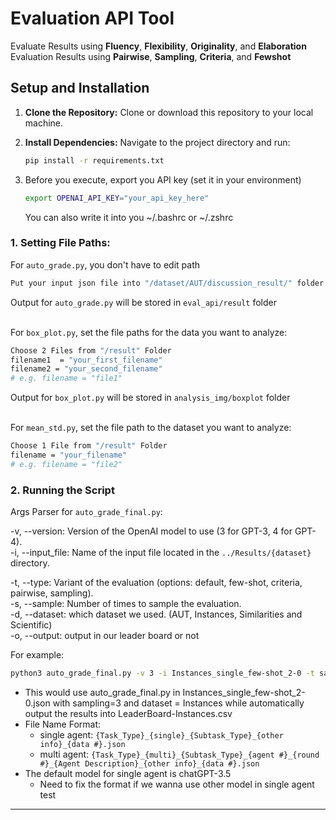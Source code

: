 # Evaluation API Tool
Evaluate Results using **Fluency**, **Flexibility**, **Originality**, and **Elaboration**
Evaluation Results using **Pairwise**, **Sampling**, **Criteria**, and **Fewshot**
## Setup and Installation

1. **Clone the Repository:**
   Clone or download this repository to your local machine.

2. **Install Dependencies:**
   Navigate to the project directory and run:
   ```bash
   pip install -r requirements.txt
   ```
3. Before you execute, export you API key (set it in your environment)
   ```bash
   export OPENAI_API_KEY="your_api_key_here"
   ```
   You can also write it into you ~/.bashrc or ~/.zshrc

### 1. Setting File Paths:
For `auto_grade.py`, you don't have to edit path
  ```bash
  Put your input json file into "/dataset/AUT/discussion_result/" folder
  ```
Output for `auto_grade.py` will be stored in `eval_api/result` folder <br /><br />

For `box_plot.py`, set the file paths for the data you want to analyze:
  ```bash
  Choose 2 Files from "/result" Folder
  filename1  = "your_first_filename"
  filename2 = "your_second_filename"
  # e.g. filename = "file1"
  ```
Output for `box_plot.py` will be stored in `analysis_img/boxplot` folder <br /><br />

For `mean_std.py`, set the file path to the dataset you want to analyze:
  ```bash
  Choose 1 File from "/result" Folder
  filename = "your_filename"
  # e.g. filename = "file2"
  ```
  
### 2. Running the Script
  Args Parser for `auto_grade_final.py`:

   -v, --version: Version of the OpenAI model to use (3 for GPT-3, 4 for GPT-4). <br />
   -i, --input_file: Name of the input file located in the ```../Results/{dataset}``` directory. <br />
   <!-- -c, --criterion: Criterion for evaluation (options: fluency, flexibility, criteria, originality, elaboration, all). <br /> -->
   -t, --type: Variant of the evaluation (options: default, few-shot, criteria, pairwise, sampling). <br />
   -s, --sample: Number of times to sample the evaluation.<br />
   -d, --dataset: which dataset we used. (AUT, Instances, Similarities and Scientific)  
   -o, --output: output in our leader board or not

For example: 
  ```bash
  python3 auto_grade_final.py -v 3 -i Instances_single_few-shot_2-0 -t sampling -s 3 -d Instances -o y
  ```
  <!-- # Evaluate using GPT-3, pairwise comparison, for all criteria
  python3 auto_grade.py -v 3 -i dataname -c all -t pairwise -s 1 -d AUT -o y
   
  # Evaluate using GPT-4, sampling method, for all criteria
  python3 auto_grade.py -v 4 -i dataname -c all -t sampling -s 1 -d Scientific -o n
   
  # Evaluate using GPT-3, for all criteria in the default evaluation type
  python3 auto_grade.py -v 3 -i dataname -c all -t criteria -s 3 -d Instances -o y -->

  - This would use auto_grade_final.py in Instances_single_few-shot_2-0.json with sampling=3 and dataset = Instances while automatically output the results into LeaderBoard-Instances.csv
  - File Name Format:
    - single agent: ```{Task_Type}_{single}_{Subtask_Type}_{other info}_{data #}.json```
    - multi agent: ```{Task_Type}_{multi}_{Subtask_Type}_{agent #}_{round #}_{Agent Description}_{other info}_{data #}.json```
  - The default model for single agent is chatGPT-3.5
    - Need to fix the format if we wanna use other model in single agent test


-----
